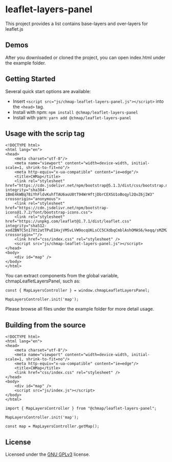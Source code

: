 # leaflet-layers-panel

This project provides a list contains base-layers and over-layers for leaflet.js

## Demos

After you downloaded or cloned the project, you can open index.html under the example folder.

## Getting Started

Several quick start options are available:

- Insert `<script src="js/chmap-leaflet-layers-panel.js"></script>` into the `<head>` tag.
- Install with npm: `npm install @chmap/leaflet-layers-panel`
- Install with yarn: `yarn add @chmap/leaflet-layers-panel`

## Usage with the scrip tag

```
<!DOCTYPE html>
<html lang="en">
<head>
    <meta charset="utf-8"/>
    <meta name="viewport" content="width=device-width, initial-scale=1, shrink-to-fit=no"/>
    <meta http-equiv="x-ua-compatible" content="ie=edge"/>
    <title>CHMap</title>
    <link rel="stylesheet" href="https://cdn.jsdelivr.net/npm/bootstrap@5.1.3/dist/css/bootstrap.min.css" integrity="sha384-1BmE4kWBq78iYhFldvKuhfTAU6auU8tT94WrHftjDbrCEXSU1oBoqyl2QvZ6jIW3" crossorigin="anonymous">
    <link rel="stylesheet" href="https://cdn.jsdelivr.net/npm/bootstrap-icons@1.7.2/font/bootstrap-icons.css">
    <link rel="stylesheet" href="https://unpkg.com/leaflet@1.7.1/dist/leaflet.css" integrity="sha512-xodZBNTC5n17Xt2atTPuE1HxjVMSvLVW9ocqUKLsCC5CXdbqCmblAshOMAS6/keqq/sMZMZ19scR4PsZChSR7A==" crossorigin=""/>
    <link href="css/index.css" rel="stylesheet" />
    <script src="js/chmap-leaflet-layers-panel.js"></script>
</head>
<body>
    <div id="map" />
</body>
</html>
```

You can extract components from the global variable, chmapLeafletLayersPanel, such as:

```
const { MapLayersController } = window.chmapLeafletLayersPanel;

MapLayersController.init('map');
```

Please browse all files under the example folder for more detail usage.

## Building from the source

```
<!DOCTYPE html>
<html lang="en">
<head>
    <meta charset="utf-8"/>
    <meta name="viewport" content="width=device-width, initial-scale=1, shrink-to-fit=no"/>
    <meta http-equiv="x-ua-compatible" content="ie=edge"/>
    <title>CHMap</title>
    <link href="css/index.css" rel="stylesheet" />
</head>
<body>
    <div id="map" />
    <script src="js/index.js"></script>
</body>
</html>
```

```
import { MapLayersController } from "@chmap/leaflet-layers-panel";

MapLayersController.init('map');

const map = MapLayersController.getMap();
```


## License

Licensed under the [GNU GPLv3](LICENSE) license.
